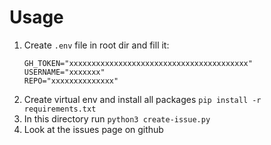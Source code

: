 # Usage

1. Create `.env` file in root dir and fill it:
    ```
    GH_TOKEN="xxxxxxxxxxxxxxxxxxxxxxxxxxxxxxxxxxxxxxxx"
    USERNAME="xxxxxxx"
    REPO="xxxxxxxxxxxxxx"
    ```
2. Create virtual env and install all packages `pip install -r requirements.txt`
3. In this directory run `python3 create-issue.py`
4. Look at the issues page on github
